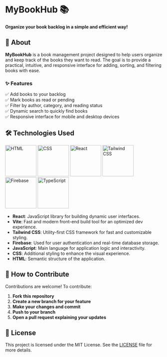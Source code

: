 # MyBookHub 📚

**Organize your book backlog in a simple and efficient way!**

## 📖 About

**MyBookHub** is a book management project designed to help users organize and keep track of the books they want to read. The goal is to provide a practical, intuitive, and responsive interface for adding, sorting, and filtering books with ease.

### ✨ Features

✅ Add books to your backlog  
✅ Mark books as read or pending  
✅ Filter by author, category, and reading status  
✅ Dynamic search to quickly find books  
✅ Responsive interface for mobile and desktop devices

## 🛠 Technologies Used

<div>
  <img height="100em" width="100" src="https://cdn.jsdelivr.net/gh/devicons/devicon/icons/html5/html5-original.svg" alt="HTML" />
  <img height="100em" width="100" src="https://cdn.jsdelivr.net/gh/devicons/devicon/icons/css3/css3-original.svg" alt="CSS" />
  <img height="100em" width="100" src="https://cdn.jsdelivr.net/gh/devicons/devicon/icons/react/react-original.svg" alt="React" />
  <img height="100em" width="100" src="https://cdn.jsdelivr.net/gh/devicons/devicon/icons/tailwindcss/tailwindcss-original-wordmark.svg" alt="Tailwind CSS" />
  <img height="100em" width="100" src="https://cdn.jsdelivr.net/gh/devicons/devicon/icons/firebase/firebase-plain.svg" alt="Firebase" />
  <img height="100em" width="100" src="https://cdn.jsdelivr.net/gh/devicons/devicon/icons/typescript/typescript-original.svg" alt="TypeScript" />
</div>

- **React**: JavaScript library for building dynamic user interfaces.  
- **Vite**: Fast and modern front-end build tool for an optimized dev experience.  
- **Tailwind CSS**: Utility-first CSS framework for fast and customizable styling.  
- **Firebase**: Used for user authentication and real-time database storage.  
- **JavaScript**: Main language for application logic and interactivity.  
- **CSS**: Additional styling to enhance the visual experience.  
- **HTML**: Semantic structure of the application.

## 🤝 How to Contribute

Contributions are welcome! To contribute:

1. **Fork this repository**  
2. **Create a new branch for your feature**  
3. **Make your changes and commit**  
4. **Push to your branch**  
5. **Open a pull request explaining your updates**

## 📜 License

This project is licensed under the MIT License. See the [LICENSE](LICENSE) file for more details.
